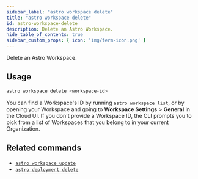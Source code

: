 ```yaml
---
sidebar_label: "astro workspace delete"
title: "astro workspace delete"
id: astro-workspace-delete
description: Delete an Astro Workspace.
hide_table_of_contents: true
sidebar_custom_props: { icon: 'img/term-icon.png' } 
---
```


Delete an Astro Workspace. 

## Usage

```sh
astro workspace delete <workspace-id>
```

You can find a Workspace's ID by running `astro workspace list`, or by opening your Workspace and going to **Workspace Settings** > **General** in the Cloud UI. If you don't provide a Workspace ID, the CLI prompts you to pick from a list of Workspaces that you belong to in your current Organization. 

## Related commands

- [`astro workspace update`](cli/astro-workspace-update.md)
- [`astro deployment delete`](cli/astro-deployment-delete.md)
